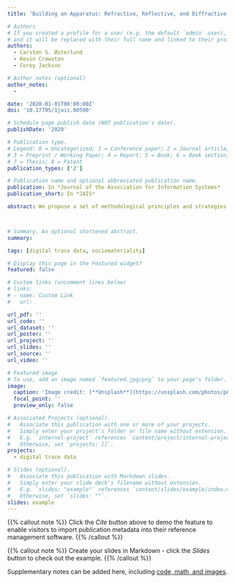 ```yaml
---
title: 'Building an Apparatus: Refractive, Reflective, and Diffractive Readings of Trace Data'

# Authors
# If you created a profile for a user (e.g. the default `admin` user), write the username (folder name) here
# and it will be replaced with their full name and linked to their profile.
authors:
  - Carsten S. Østerlund 
  - Kevin Crowston 
  - Corey Jackson

# Author notes (optional)
author_notes:
  - 

date: '2020-01-01T00:00:00Z'
doi: '10.17705/1jais.00590'

# Schedule page publish date (NOT publication's date).
publishDate: '2020'

# Publication type.
# Legend: 0 = Uncategorized; 1 = Conference paper; 2 = Journal article;
# 3 = Preprint / Working Paper; 4 = Report; 5 = Book; 6 = Book section;
# 7 = Thesis; 8 = Patent
publication_types: ['2']

# Publication name and optional abbreviated publication name.
publication: In *Journal of the Association for Information Systems*
publication_short: In *JAIS*

abstract: We propose a set of methodological principles and strategies for the use of trace data, i.e., data capturing performances carried out on or via information systems, often at a fine level of detail. Trace data comes with a number of methodological and theoretical challenges associated with the inseparable nature of the social and material. Drawing on Haraway and Barad’s distinctions among refraction, reflection, and diffraction, we compare three approaches to trace data analysis. We argue that a diffractive methodology allows us to explore how trace data are not given but created through the construction of a research apparatus to study trace data. By focusing on the diffractive ways in which traces ripple through an apparatus, it is possible to explore some of the taken-for-granted, invisible dynamics of sociomateriality. Equally important, this approach allows us to describe what distinctions emerge and when, within entwined phenomena in the research process. Empirically, we illustrate the guiding methodological principles and strategies by analyzing trace data from Gravity Spy, a crowdsourced citizen science project on Zooniverse.org. We conclude by suggesting that a diffractive methodology helps us draw together quantitative and qualitative research practices in new and productive ways that allow us to study and design for the entwined and dynamic sociomaterial practices found in contemporary organizations.



# Summary. An optional shortened abstract.
summary: 

tags: [digital trace data, sociomateriality]

# Display this page in the Featured widget?
featured: false

# Custom links (uncomment lines below)
# links:
# - name: Custom Link
#   url: 

url_pdf: ''
url_code: ''
url_dataset: ''
url_poster: ''
url_project: ''
url_slides: ''
url_source: ''
url_video: ''

# Featured image
# To use, add an image named `featured.jpg/png` to your page's folder.
image:
  caption: 'Image credit: [**Unsplash**](https://unsplash.com/photos/pLCdAaMFLTE)'
  focal_point: ''
  preview_only: false

# Associated Projects (optional).
#   Associate this publication with one or more of your projects.
#   Simply enter your project's folder or file name without extension.
#   E.g. `internal-project` references `content/project/internal-project/index.md`.
#   Otherwise, set `projects: []`.
projects:
  - digital trace data

# Slides (optional).
#   Associate this publication with Markdown slides.
#   Simply enter your slide deck's filename without extension.
#   E.g. `slides: "example"` references `content/slides/example/index.md`.
#   Otherwise, set `slides: ""`.
slides: example
---
```


{{% callout note %}}
Click the _Cite_ button above to demo the feature to enable visitors to import publication metadata into their reference management software.
{{% /callout %}}

{{% callout note %}}
Create your slides in Markdown - click the _Slides_ button to check out the example.
{{% /callout %}}

Supplementary notes can be added here, including [code, math, and images](https://wowchemy.com/docs/writing-markdown-latex/).


